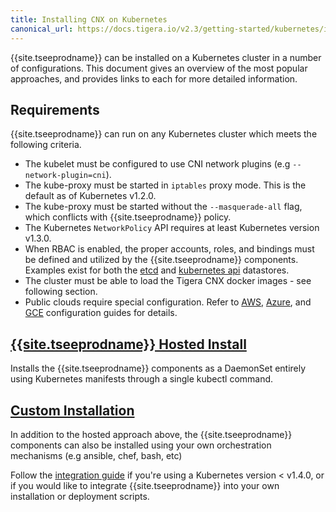 ```yaml
---
title: Installing CNX on Kubernetes
canonical_url: https://docs.tigera.io/v2.3/getting-started/kubernetes/installation/
---
```


{{site.tseeprodname}} can be installed on a Kubernetes cluster in a number of configurations.  This document
gives an overview of the most popular approaches, and provides links to each for more detailed
information.

## Requirements

{{site.tseeprodname}} can run on any Kubernetes cluster which meets the following criteria.

- The kubelet must be configured to use CNI network plugins (e.g `--network-plugin=cni`).
- The kube-proxy must be started in `iptables` proxy mode.  This is the default as of Kubernetes v1.2.0.
- The kube-proxy must be started without the `--masquerade-all` flag, which conflicts with {{site.tseeprodname}} policy.
- The Kubernetes `NetworkPolicy` API requires at least Kubernetes version v1.3.0.
- When RBAC is enabled, the proper accounts, roles, and bindings must be defined
  and utilized by the {{site.tseeprodname}} components.  Examples exist for both the [etcd](rbac.yaml) and
  [kubernetes api](hosted/rbac-kdd.yaml) datastores.
- The cluster must be able to load the Tigera CNX docker images - see following section.
- Public clouds require special configuration. Refer to [AWS](../../../reference/public-cloud/aws), [Azure](../../../reference/public-cloud/azure), and [GCE](../../../reference/public-cloud/gce) configuration guides for details.

## [{{site.tseeprodname}} Hosted Install](hosted)

Installs the {{site.tseeprodname}} components as a DaemonSet entirely using Kubernetes manifests through a single
kubectl command.

## [Custom Installation](integration)

In addition to the hosted approach above, the {{site.tseeprodname}} components can also be installed using your
own orchestration mechanisms (e.g ansible, chef, bash, etc)

Follow the [integration guide](integration) if you're using a Kubernetes version < v1.4.0, or if you would like
to integrate {{site.tseeprodname}} into your own installation or deployment scripts.
